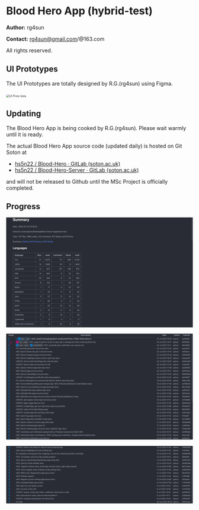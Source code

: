 # Blood Hero App (hybrid-test)

**Author:** rg4sun

**Contact:** rg4sun@gmail.com/@163.com

All rights reserved.



## UI Prototypes

The UI Prototypes are totally designed by R.G.(rg4sun) using Figma. 

<img src="./.md-imgs/README.assets/UI-Proto-beta.png" alt="UI-Proto-beta" style="zoom:50%;" />



## Updating

The Blood Hero App is being cooked by R.G.(rg4sun). Please wait warmly until it is ready.

The actual Blood Hero App source code (updated daily) is hosted on Git Soton at

+  [hs5n22 / Blood-Hero · GitLab (soton.ac.uk)](https://git.soton.ac.uk/hs5n22/blood-hero) 
+ [hs5n22 / Blood-Hero-Server · GitLab (soton.ac.uk)](https://git.soton.ac.uk/hs5n22/blood-hero-server)

and will not be released to Github until the MSc Project is officially completed.



## Progress

![image-20230724151741008](./.md-imgs/README.assets/image-20230724151741008.png)

![image-20230724151340596](./.md-imgs/README.assets/image-20230724151340596.png)

![image-20230724151456007](./.md-imgs/README.assets/image-20230724151456007.png)





